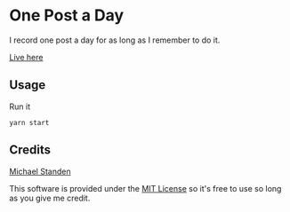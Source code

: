 # One Post a Day

I record one post a day for as long as I remember to do it.

[Live here](https://raw.githack.com/ScreamingHawk/one-post-a-day/master/index.html)

## Usage

Run it

```
yarn start
```

## Credits

[Michael Standen](https://michael.standen.link)

This software is provided under the [MIT License](https://tldrlegal.com/license/mit-license) so it's free to use so long as you give me credit.
